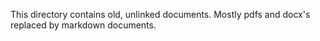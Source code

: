 <!-- TRANSLATED by md-translate -->
This directory contains old, unlinked documents. Mostly pdfs and docx's replaced by markdown documents.